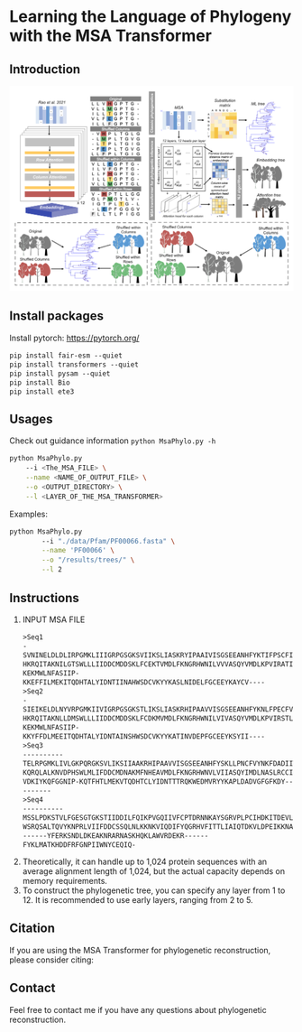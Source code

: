 # Learning the Language of Phylogeny with the MSA Transformer

## Introduction

<img src="https://github.com/Cassie818/MsaPhylo/blob/main/Figures/fig1.png" width=800>


## Install packages

Install pytorch: https://pytorch.org/

```
pip install fair-esm --quiet
pip install transformers --quiet
pip install pysam --quiet
pip install Bio
pip install ete3
```

## Usages

Check out guidance information ```python MsaPhylo.py -h ```

```bash
python MsaPhylo.py
    --i <The_MSA_FILE> \
    --name <NAME_OF_OUTPUT_FILE> \
    --o <OUTPUT_DIRECTORY> \
    --l <LAYER_OF_THE_MSA_TRANSFORMER>
```

Examples:

``` bash
python MsaPhylo.py
        --i "./data/Pfam/PF00066.fasta" \
        --name 'PF00066' \
        --o "/results/trees/" \
        --l 2
```

## Instructions

<ol>

<li> INPUT MSA FILE

```
>Seq1
-SVNINELDLDLIRPGMKLIIIGRPGSGKSVIIKSLIASKRYIPAAIVISGSEEANHFYKTIFPSCFIYNKFNISIIEKI
HKRQITAKNILGTSWLLLIIDDCMDDSKLFCEKTVMDLFKNGRHWNILVVVASQYVMDLKPVIRATIDGVFLLREPNMTY
KEKMWLNFASIIP-KKEFFILMEKITQDHTALYIDNTIINAHWSDCVKYYKASLNIDELFGCEEYKAYCV----
>Seq2
-SIEIKELDLNYVRPGMKIIVIGRPGSGKSTLIKSLIASKRHIPAAVVISGSEEANHFYKNLFPECFVYNKFNLSLIDRI
HKRQITAKNLLDMSWLLLIIDDCMDDSKLFCDKMVMDLFKNGRHWNILVIVASQYVMDLKPVIRSTLDGVFLLREPNMSY
KEKMWLNFASIIP-KKYFFDLMEEITQDHTALYIDNTAINSHWSDCVKYYKATINVDEPFGCEEYKSYII----
>Seq3
----------TELRPGMKLIVLGKPQRGKSVLIKSIIAAKRHIPAAVVISGSEEANHFYSKLLPNCFVYNKFDADIITRV
KQRQLALKNVDPHSWLMLIFDDCMDNAKMFNHEAVMDLFKNGRHWNVLVIIASQYIMDLNASLRCCIDGIFLFTETSQTC
VDKIYKQFGGNIP-KQTFHTLMEKVTQDHTCLYIDNTTTRQKWEDMVRYYKAPLDADVGFGFKDY---------
>Seq4
----------MSSLPDKSTVLFGESGTGKSTIIDDILFQIKPVGQIIVFCPTDRNNKAYSGRVPLPCIHDKITDEVLRDI
WSRQSALTQVYKNPRLVIIFDDCSSQLNLKKNKVIQDIFYQGRHVFITTLIAIQTDKVLDPEIKKNAFVSIFTEETCASS
------YFERKSNDLDKEAKNRARNASKHQKLAWVRDEKR------FYKLMATKHDDFRFGNPIIWNYCEQIQ-
```

</li>

<li> Theoretically, it can handle up to 1,024 protein sequences with an average alignment length of 1,024, but the actual capacity depends on memory requirements.</li>
<li> To construct the phylogenetic tree, you can specify any layer from 1 to 12. It is recommended to use early layers, ranging from 2 to 5.</li>
</ol>

## Citation

If you are using the MSA Transformer for phylogenetic reconstruction, please consider citing:

## Contact

Feel free to contact me if you have any questions about phylogenetic reconstruction.

